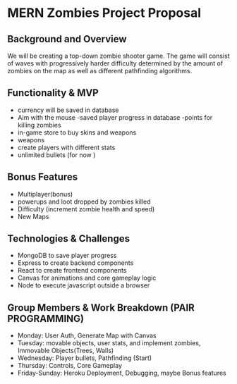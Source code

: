 # MERN Zombies Project Proposal

## Background and Overview

We will be creating a top-down zombie shooter game. The game will consist of waves with progressively harder difficulty  determined by the amount of zombies on the map as well as different pathfinding algorithms.

## Functionality & MVP
- currency will be saved in database 
- Aim with the mouse -saved player progress in database -points for killing zombies 
- in-game store to buy skins and weapons 
- weapons 
- create players with different stats 
- unlimited bullets (for now )

## Bonus Features 
- Multiplayer(bonus) 
- powerups and loot dropped by zombies killed 
- Difficulty (increment zombie health and speed) 
- New Maps

## Technologies & Challenges 
- MongoDB to save player progress 
- Express to create backend components 
- React to create frontend components 
- Canvas for animations and core gameplay logic 
- Node to execute javascript outside a browser

## Group Members & Work Breakdown (PAIR PROGRAMMING) 
- Monday: User Auth, Generate Map with Canvas 
- Tuesday: movable objects, user stats, and implement zombies, Immovable Objects(Trees, Walls) 
- Wednesday: Player bullets, Pathfinding (Start) 
- Thursday: Controls, Core Gameplay 
- Friday-Sunday: Heroku Deployment, Debugging, maybe Bonus features
